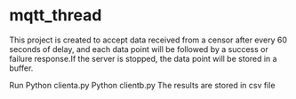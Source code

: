 # mqtt_thread
This project is created to accept data received from a censor after every 60 seconds of delay, and each data point will be followed by a success or failure response.If the server is stopped, the data point will be stored in a buffer.

Run 
Python clienta.py 
Python clientb.py
The results are stored in csv file
